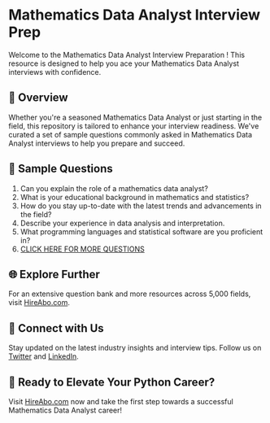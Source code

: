 # Mathematics Data Analyst Interview Prep

Welcome to the Mathematics Data Analyst Interview Preparation ! This resource is designed to help you ace your Mathematics Data Analyst interviews with confidence.

## 🚀 Overview

Whether you're a seasoned Mathematics Data Analyst or just starting in the field, this repository is tailored to enhance your interview readiness. We've curated a set of sample questions commonly asked in Mathematics Data Analyst interviews to help you prepare and succeed.

## 📝 Sample Questions

1. Can you explain the role of a mathematics data analyst?
2. What is your educational background in mathematics and statistics?
3. How do you stay up-to-date with the latest trends and advancements in the field?
4. Describe your experience in data analysis and interpretation.
5. What programming languages and statistical software are you proficient in?
6. [CLICK HERE FOR MORE QUESTIONS](https://hireabo.com/job/19_0_28/Mathematics%20Data%20Analyst)

## 🌐 Explore Further

For an extensive question bank and more resources across 5,000 fields, visit [HireAbo.com](https://www.hireabo.com).

## 📱 Connect with Us

Stay updated on the latest industry insights and interview tips. Follow us on [Twitter](https://twitter.com/hireabo) and [LinkedIn](https://www.linkedin.com/in/hire-abo-3609972a8/).

## 🚀 Ready to Elevate Your Python Career?

Visit [HireAbo.com](https://www.hireabo.com) now and take the first step towards a successful Mathematics Data Analyst career!